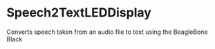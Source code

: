 # Speech2TextLEDDisplay
Converts speech taken from an audio file to text using the BeagleBone Black
